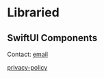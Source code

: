 # Libraried
## SwiftUI Components

Contact: [email](mailto:apps@swiftdev.dev)

[privacy-policy](privacy-policy) 
